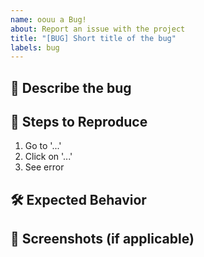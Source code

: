 ```yaml
---
name: oouu a Bug!
about: Report an issue with the project
title: "[BUG] Short title of the bug"  
labels: bug
---
```


## 🐛 Describe the bug
<!-- A clear and concise description of the bug with its impact -->

## 🔄 Steps to Reproduce
1. Go to '...'
2. Click on '...'
3. See error

## 🛠 Expected Behavior  
<!-- Describe what you expected to happen instead -->

## 📸 Screenshots (if applicable)
<!-- Add screenshots or logs, if applicable -->
